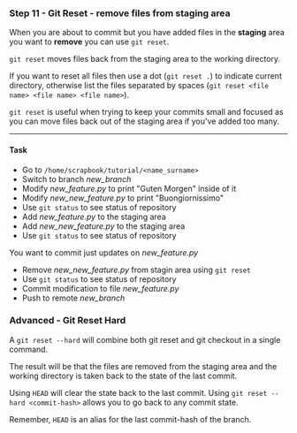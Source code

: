 ### Step 11 - Git Reset - remove files from staging area

When you are about to commit but you have added files in the **staging** area you want to **remove** you can use `git reset`. 

`git reset` moves files back from the staging area to the working directory.
 
If you want to reset all files then use a dot (`git reset .`) to indicate current directory, otherwise list the files separated by spaces (`git reset <file name> <file name> <file name>`).

`git reset` is useful when trying to keep your commits small and focused as you can move files back out of the staging area if you've added too many.

---

#### Task

- Go to `/home/scrapbook/tutorial/<name_surname>`
- Switch to branch *new_branch*
- Modify *new_feature.py* to print "Guten Morgen" inside of it
- Modify *new_new_feature.py* to print "Buongiornissimo"
- Use `git status` to see status of repository
- Add *new_feature.py* to the staging area
- Add *new_new_feature.py* to the staging area
- Use `git status` to see status of repository

You want to commit just updates on *new_feature.py*

- Remove *new_new_feature.py* from stagin area using `git reset`
- Use `git status` to see status of repository
- Commit modification to file *new_feature.py*
- Push to remote *new_branch*

### Advanced - Git Reset Hard

A `git reset --hard` will combine both git reset and git checkout in a single command. 

The result will be that the files are removed from the staging area and the working directory is taken back to the state of the last commit.

Using `HEAD` will clear the state back to the last commit. Using `git reset --hard <commit-hash>` allows you to go back to any commit state. 

Remember, `HEAD` is an alias for the last commit-hash of the branch.